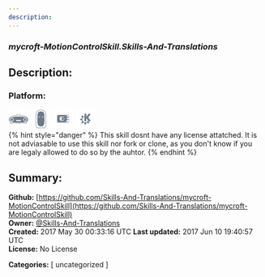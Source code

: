 ```yaml
---
description: 
---
```


### _mycroft-MotionControlSkill.Skills-And-Translations_  
## Description:  
  
  
  
### Platform:  
 ![Mark I](../.gitbook/assets/mark-1-icon.png)  ![Mark II](../.gitbook/assets/mark-2-icon.png)  ![Picroft](../.gitbook/assets/picroft-icon.png)  ![plasmoid](../.gitbook/assets/kde.png)   
{% hint style="danger" %}
This skill dosnt have any license attatched. It is not adviasable to use this skill nor fork or clone, as you don't know if you are legaly allowed to do so by the auhtor.
{% endhint %}
  
## Summary:  
**Github:** [https://github.com/Skills-And-Translations/mycroft-MotionControlSkill](https://github.com/Skills-And-Translations/mycroft-MotionControlSkill)  
**Owner:** [@Skills-And-Translations](https://github.com/Skills-And-Translations)  
**Created:** 2017 May 30 00:33:16 UTC  **Last updated:** 2017 Jun 10 19:40:57 UTC  
**License:** No License  
  
**Categories:** [ uncategorized ]   
